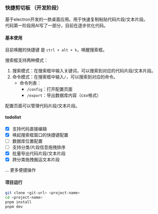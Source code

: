 ### 快捷剪切板 （开发阶段）
基于electron开发的一款桌面应用。用于快速复制粘贴代码片段/文本片段。  
代码第一阶段用AI写了一部分，目前在逐步优化代码。

#### 基本使用 
目前唤醒的快捷键 是 `ctrl + alt + k`，唤醒搜索框。  

搜索框支持两种模式：  
1. 搜索模式：在搜索框中输入关键词，可以搜索到对应的代码片段/文本片段。  
2. 命令模式：在搜索框中输入`/`，可以搜索到对应的命令。  
   - 命令列表：
     - `/config`：打开配置页面
     - `/export`：导出数据库内容（csv格式）

配置页面可以管理代码片段/文本片段。  

#### todolist
- [x] 支持代码直接编辑
- [x] 唤起搜索框窗口的快捷键配置
- [ ] 数据库位置配置
- [ ] 支持分类/片段信息拖拽排序
- [x] 批量导出代码片段/文本片段  
- [x] 跨分类拖拽搬运文本片段

... 更多便捷操作

#### 项目运行
```bash
git clone <git-url> <project-name>
cd <project-name>
pnpm install
pnpm dev
```
